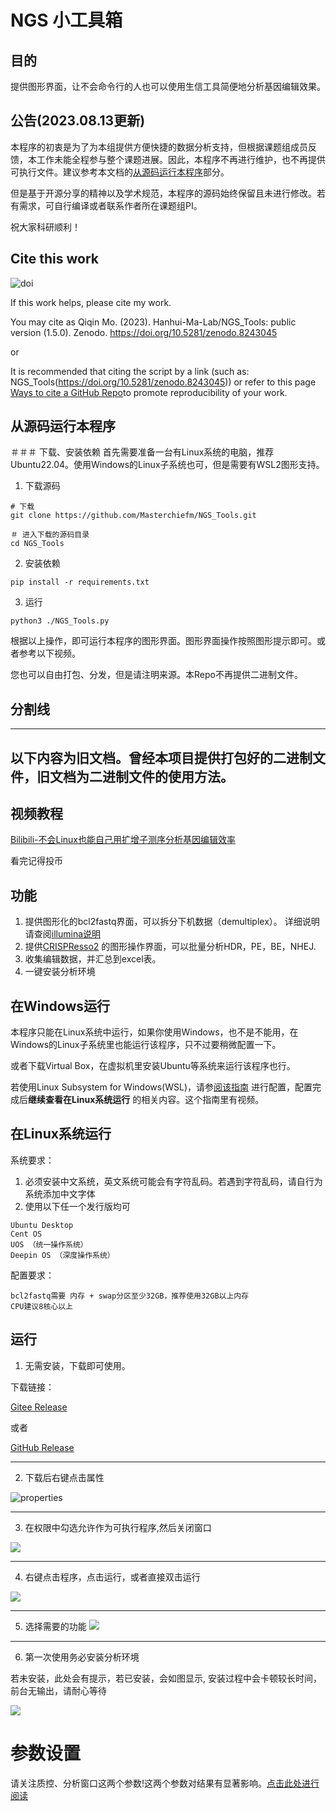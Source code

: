 # NGS 小工具箱
## 目的
提供图形界面，让不会命令行的人也可以使用生信工具简便地分析基因编辑效果。

## 公告(2023.08.13更新)
本程序的初衷是为了为本组提供方便快捷的数据分析支持，但根据课题组成员反馈，本工作未能全程参与整个课题进展。因此，本程序不再进行维护，也不再提供可执行文件。建议参考本文档的[从源码运行本程序](https://github.com/Masterchiefm/NGS_Tools#从源码运行本程序)部分。

但是基于开源分享的精神以及学术规范，本程序的源码始终保留且未进行修改。若有需求，可自行编译或者联系作者所在课题组PI。

祝大家科研顺利！


## Cite this work
![doi](https://zenodo.org/badge/DOI/10.5281/zenodo.8243045.svg)


If this work helps, please cite my work.

You may cite as
Qiqin Mo. (2023). Hanhui-Ma-Lab/NGS_Tools: public version (1.5.0). Zenodo. https://doi.org/10.5281/zenodo.8243045

or

It is recommended that citing the script by a link (such as: NGS_Tools(https://doi.org/10.5281/zenodo.8243045)) or refer to this page [Ways to cite a GitHub Repo](https://www.wikihow.com/Cite-a-GitHub-Repository)to promote reproducibility of your work.


## 从源码运行本程序
＃＃＃ 下载、安装依赖
首先需要准备一台有Linux系统的电脑，推荐Ubuntu22.04。使用Windows的Linux子系统也可，但是需要有WSL2图形支持。

1. 下载源码
```
# 下载
git clone https://github.com/Masterchiefm/NGS_Tools.git

＃ 进入下载的源码目录
cd NGS_Tools
```

2. 安装依赖
```
pip install -r requirements.txt
```

3. 运行
```
python3 ./NGS_Tools.py
```

根据以上操作，即可运行本程序的图形界面。图形界面操作按照图形提示即可。或者参考以下视频。

您也可以自由打包、分发，但是请注明来源。本Repo不再提供二进制文件。

## 分割线
-----------------
以下内容为旧文档。曾经本项目提供打包好的二进制文件，旧文档为二进制文件的使用方法。
-----------------


## 视频教程
[Bilibili-不会Linux也能自己用扩增子测序分析基因编辑效率](https://www.bilibili.com/video/BV1q84y1w7HH/)

看完记得投币

## 功能
1. 提供图形化的bcl2fastq界面，可以拆分下机数据（demultiplex）。
详细说明请查阅[illumina说明](https://support.illumina.com/sequencing/sequencing_software/bcl2fastq-conversion-software.html)
2. 提供[CRISPResso2](https://github.com/pinellolab/CRISPResso2)
的图形操作界面，可以批量分析HDR，PE，BE，NHEJ.
3. 收集编辑数据，并汇总到excel表。
4. 一键安装分析环境


## 在Windows运行
本程序只能在Linux系统中运行，如果你使用Windows，也不是不能用，在Windows的Linux子系统里也能运行该程序，只不过要稍微配置一下。

或者下载Virtual Box，在虚拟机里安装Ubuntu等系统来运行该程序也行。

若使用Linux Subsystem for Windows(WSL)，请参[阅该指南](Windows_HELP/HELP_WIN.md) 进行配置，配置完成后**继续查看在Linux系统运行**
的相关内容。这个指南里有视频。



## 在Linux系统运行
系统要求：
1. 必须安装中文系统，英文系统可能会有字符乱码。若遇到字符乱码，请自行为系统添加中文字体
2. 使用以下任一个发行版均可
```
Ubuntu Desktop
Cent OS
UOS （统一操作系统）
Deepin OS （深度操作系统）
```


配置要求：
```
bcl2fastq需要 内存 + swap分区至少32GB，推荐使用32GB以上内存
CPU建议8核心以上
```

## 运行
1. 无需安装，下载即可使用。

下载链接：

[Gitee Release](https://gitee.com/MasterChiefm/NGS_Tools/releases/latest)

或者

[GitHub Release](https://github.com/Masterchiefm/NGS_Tools/releases/latest)

---

2. 下载后右键点击属性

![properties](1.png)

-----

3. 在权限中勾选允许作为可执行程序,然后关闭窗口

![](2.png)

----
4. 右键点击程序，点击运行，或者直接双击运行

![](3.png)

----
5. 选择需要的功能
![](4.png)

---

6. 第一次使用务必安装分析环境

若未安装，此处会有提示，若已安装，会如图显示,
安装过程中会卡顿较长时间，前台无输出，请耐心等待

![](5.png)


# 参数设置
请关注质控、分析窗口这两个参数!这两个参数对结果有显著影响。[点击此处进行阅读](https://gitee.com/MasterChiefm/NGS_Tools/blob/master/help/parameters.md)


